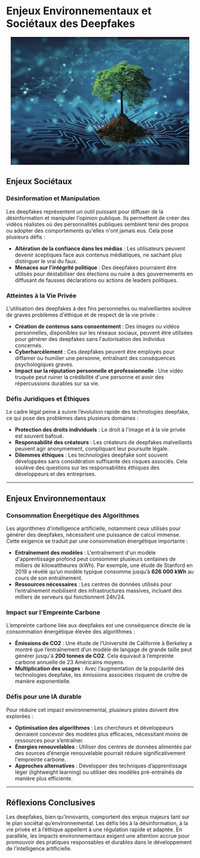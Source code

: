 # Enjeux Environnementaux et Sociétaux des Deepfakes

<div align="center">
  <img src="../components/image.png" alt="Illustration de Deepfake" title="Illustration de Deepfake">
</div>

## Enjeux Sociétaux
### Désinformation et Manipulation
Les deepfakes représentent un outil puissant pour diffuser de la désinformation et manipuler l'opinion publique. Ils permettent de créer des vidéos réalistes où des personnalités publiques semblent tenir des propos ou adopter des comportements qu'elles n'ont jamais eus. Cela pose plusieurs défis :
- **Altération de la confiance dans les médias** : Les utilisateurs peuvent devenir sceptiques face aux contenus médiatiques, ne sachant plus distinguer le vrai du faux.
- **Menaces sur l'intégrité politique** : Des deepfakes pourraient être utilisés pour déstabiliser des élections ou nuire à des gouvernements en diffusant de fausses déclarations ou actions de leaders politiques.

### Atteintes à la Vie Privée
L'utilisation des deepfakes à des fins personnelles ou malveillantes soulève de graves problèmes d'éthique et de respect de la vie privée :
- **Création de contenus sans consentement** : Des images ou vidéos personnelles, disponibles sur les réseaux sociaux, peuvent être utilisées pour générer des deepfakes sans l'autorisation des individus concernés.
- **Cyberharcèlement** : Ces deepfakes peuvent être employés pour diffamer ou humilier une personne, entraînant des conséquences psychologiques graves.
- **Impact sur la réputation personnelle et professionnelle** : Une vidéo truquée peut ruiner la crédibilité d'une personne et avoir des répercussions durables sur sa vie.

### Défis Juridiques et Éthiques
Le cadre légal peine à suivre l’évolution rapide des technologies deepfake, ce qui pose des problèmes dans plusieurs domaines :
- **Protection des droits individuels** : Le droit à l'image et à la vie privée est souvent bafoué.
- **Responsabilité des créateurs** : Les créateurs de deepfakes malveillants peuvent agir anonymement, compliquant leur poursuite légale.
- **Dilemmes éthiques** : Les technologies deepfake sont souvent développées sans considération suffisante des risques associés. Cela soulève des questions sur les responsabilités éthiques des développeurs et des entreprises.

---

## Enjeux Environnementaux

### Consommation Énergétique des Algorithmes
Les algorithmes d'intelligence artificielle, notamment ceux utilisés pour générer des deepfakes, nécessitent une puissance de calcul immense. Cette exigence se traduit par une consommation énergétique importante :
- **Entraînement des modèles** : L'entraînement d'un modèle d'apprentissage profond peut consommer plusieurs centaines de milliers de kilowattheures (kWh). Par exemple, une étude de Stanford en 2019 a révélé qu’un modèle typique consomme jusqu’à **626 000 kWh** au cours de son entraînement.
- **Ressources nécessaires** : Les centres de données utilisés pour l’entraînement mobilisent des infrastructures massives, incluant des milliers de serveurs qui fonctionnent 24h/24.

### Impact sur l’Empreinte Carbone
L’empreinte carbone liée aux deepfakes est une conséquence directe de la consommation énergétique élevée des algorithmes :
- **Émissions de CO2** : Une étude de l’Université de Californie à Berkeley a montré que l’entraînement d’un modèle de langage de grande taille peut générer jusqu'à **200 tonnes de CO2**. Cela équivaut à l’empreinte carbone annuelle de 23 Américains moyens.
- **Multiplication des usages** : Avec l’augmentation de la popularité des technologies deepfake, les émissions associées risquent de croître de manière exponentielle.

### Défis pour une IA durable
Pour réduire cet impact environnemental, plusieurs pistes doivent être explorées :
- **Optimisation des algorithmes** : Les chercheurs et développeurs devraient concevoir des modèles plus efficaces, nécessitant moins de ressources pour s’entraîner.
- **Énergies renouvelables** : Utiliser des centres de données alimentés par des sources d’énergie renouvelable pourrait réduire significativement l'empreinte carbone.
- **Approches alternatives** : Développer des techniques d’apprentissage léger (lightweight learning) ou utiliser des modèles pré-entraînés de manière plus efficiente.

---

## Réflexions Conclusives
Les deepfakes, bien qu’innovants, comportent des enjeux majeurs tant sur le plan sociétal qu’environnemental. Les défis liés à la désinformation, à la vie privée et à l’éthique appellent à une régulation rapide et adaptée. En parallèle, les impacts environnementaux exigent une attention accrue pour promouvoir des pratiques responsables et durables dans le développement de l’intelligence artificielle.

